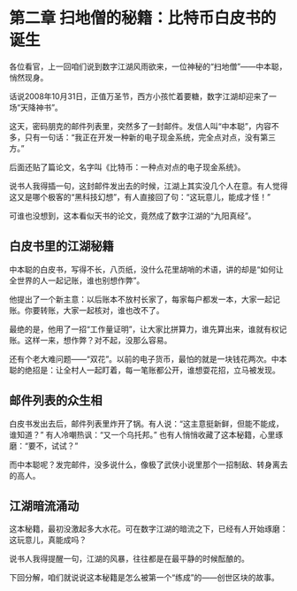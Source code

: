 # 第二章 扫地僧的秘籍：比特币白皮书的诞生

各位看官，上一回咱们说到数字江湖风雨欲来，一位神秘的“扫地僧”——中本聪，悄然现身。

话说2008年10月31日，正值万圣节，西方小孩忙着要糖，数字江湖却迎来了一场“天降神书”。

这天，密码朋克的邮件列表里，突然多了一封邮件。发信人叫“中本聪”，内容不多，只有一句话：“我正在开发一种新的电子现金系统，完全点对点，没有第三方。”

后面还贴了篇论文，名字叫《比特币：一种点对点的电子现金系统》。

说书人我得插一句，这封邮件发出去的时候，江湖上其实没几个人在意。有人觉得这又是哪个极客的“黑科技幻想”，有人直接回了句：“这玩意儿，能成才怪！”

可谁也没想到，这本看似天书的论文，竟然成了数字江湖的“九阳真经”。

## 白皮书里的江湖秘籍

中本聪的白皮书，写得不长，八页纸，没什么花里胡哨的术语，讲的却是“如何让全世界的人一起记账，谁也别想作弊”。

他提出了一个新主意：以后账本不放村长家了，每家每户都发一本，大家一起记账。你要转账，大家一起核对，谁也改不了。

最绝的是，他用了一招“工作量证明”，让大家比拼算力，谁先算出来，谁就有权记账。这样一来，想作弊？对不起，没那么容易。

还有个老大难问题——“双花”。以前的电子货币，最怕的就是一块钱花两次。中本聪的绝招是：让全村人一起盯着，每一笔账都公开，谁想耍花招，立马被发现。

## 邮件列表的众生相

白皮书发出去后，邮件列表里炸开了锅。有人说：“这主意挺新鲜，但能不能成，谁知道？”
有人冷嘲热讽：“又一个乌托邦。”
也有人悄悄收藏了这本秘籍，心里琢磨：“要不，试试？”

而中本聪呢？发完邮件，没多说什么，像极了武侠小说里那个一招制敌、转身离去的高人。

## 江湖暗流涌动

这本秘籍，最初没激起多大水花。可在数字江湖的暗流之下，已经有人开始琢磨：这玩意儿，真能成吗？

说书人我得提醒一句，江湖的风暴，往往都是在最平静的时候酝酿的。

下回分解，咱们就说说这本秘籍是怎么被第一个“练成”的——创世区块的故事。 